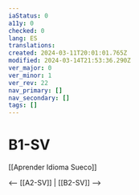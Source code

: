 ```yaml
---
iaStatus: 0
a11y: 0
checked: 0
lang: ES
translations: 
created: 2024-03-11T20:01:01.765Z
modified: 2024-03-14T21:53:36.290Z
ver_major: 0
ver_minor: 1
ver_rev: 22
nav_primary: []
nav_secondary: []
tags: []
---
```

# B1-SV

[[Aprender Idioma Sueco]]

<-- [[A2-SV]] | [[B2-SV]] -->
